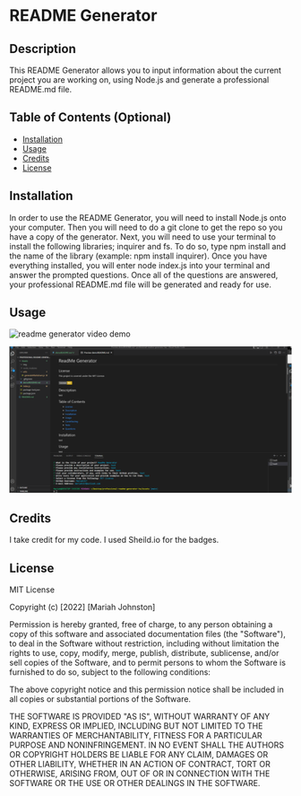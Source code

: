 # README Generator

## Description

This README Generator allows you to input information about the current project you are working on, using Node.js and generate a professional README.md file. 

## Table of Contents (Optional)

- [Installation](#installation)
- [Usage](#usage)
- [Credits](#credits)
- [License](#license)

## Installation

In order to use the README Generator, you will need to install Node.js onto your computer. Then you will need to do a git clone to get the repo so you have a copy of the generator. Next, you will need to use your terminal to install the following libraries; inquirer and fs. To do so, type npm install and the name of the library (example: npm install inquirer). Once you have everything installed, you will enter node index.js into your terminal and answer the prompted questions. Once all of the questions are answered, your professional README.md file will be generated and ready for use.

## Usage

![readme generator video demo](Assets/img/ReadMe%20Generator%20Demo.gif)

![readme generator screenshot](Assets/img/readme%20generator%20screenshot.PNG)


## Credits

I take credit for my code. I used Sheild.io for the badges.

## License

MIT License

Copyright (c) [2022] [Mariah Johnston]

Permission is hereby granted, free of charge, to any person obtaining a copy
of this software and associated documentation files (the "Software"), to deal
in the Software without restriction, including without limitation the rights
to use, copy, modify, merge, publish, distribute, sublicense, and/or sell
copies of the Software, and to permit persons to whom the Software is
furnished to do so, subject to the following conditions:

The above copyright notice and this permission notice shall be included in all
copies or substantial portions of the Software.

THE SOFTWARE IS PROVIDED "AS IS", WITHOUT WARRANTY OF ANY KIND, EXPRESS OR
IMPLIED, INCLUDING BUT NOT LIMITED TO THE WARRANTIES OF MERCHANTABILITY,
FITNESS FOR A PARTICULAR PURPOSE AND NONINFRINGEMENT. IN NO EVENT SHALL THE
AUTHORS OR COPYRIGHT HOLDERS BE LIABLE FOR ANY CLAIM, DAMAGES OR OTHER
LIABILITY, WHETHER IN AN ACTION OF CONTRACT, TORT OR OTHERWISE, ARISING FROM,
OUT OF OR IN CONNECTION WITH THE SOFTWARE OR THE USE OR OTHER DEALINGS IN THE
SOFTWARE.

